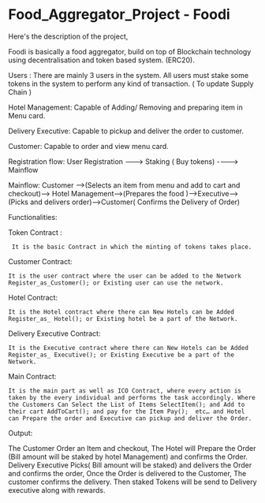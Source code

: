 # Food_Aggregator_Project - Foodi

Here's the description of the project,

Foodi is basically a food aggregator, build on top of Blockchain technology using decentralisation and token based system. (ERC20). 

Users : There are mainly 3 users in the system. All users must stake some tokens in the system to perform any kind of transaction. ( To update Supply Chain )

   Hotel Management: Capable of Adding/ Removing and preparing item in Menu card.

   Delivery Executive: Capable to pickup and deliver the order to customer.

   Customer: Capable to order and view menu card.

Registration flow: User Registration ---> Staking ( Buy tokens) ----> Mainflow

Mainflow: Customer -->(Selects an item from menu and add to cart and checkout)--> Hotel Management-->(Prepares the food )-->Executive-->(Picks and delivers order)-->Customer( Confirms the Delivery of Order)


Functionalities:

Token Contract :

     It is the basic Contract in which the minting of tokens takes place.


Customer Contract:

    It is the user contract where the user can be added to the Network Register_as_Customer(); or Existing user can use the network.

Hotel Contract:

    It is the Hotel contract where there can New Hotels can be Added Register_as_ Hotel(); or Existing hotel be a part of the Network.


Delivery Executive Contract:

    It is the Executive contract where there can New Hotels can be Added Register_as_ Executive(); or Existing Executive be a part of the Network.

 
Main Contract:

    It is the main part as well as ICO Contract, where every action is taken by the every individual and performs the task accordingly. Where the Customers Can Select the List of Items SelectItem(); and Add to their cart AddToCart(); and pay for the Item Pay();  etc… and Hotel can Prepare the order and Executive can pickup and deliver the Order.

 
Output:

The Customer Order an Item and checkout, The Hotel will Prepare the Order (Bill amount will be staked by hotel Management) and confirms the Order. Delivery Executive Picks( Bill amount will be staked) and delivers the Order and confirms the order, Once the Order is delivered to the Customer, The customer confirms the delivery. Then staked Tokens will be send to Delivery executive along with rewards.

